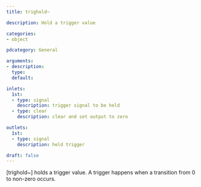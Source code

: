 ```yaml
---
title: trighold~

description: Hold a trigger value

categories:
- object

pdcategory: General

arguments:
- description:
  type:
  default:

inlets:
  1st:
  - type: signal
    description: trigger signal to be held
  - type: clear
    description: clear and set output to zero

outlets:
  1st:
  - type: signal
    description: held trigger

draft: false
---
```


[trighold~] holds a trigger value. A trigger happens when a transition from 0 to non-zero occurs.